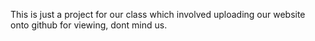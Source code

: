 This is just a project for our class which involved uploading our website onto github for viewing, dont mind us.
